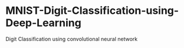 # MNIST-Digit-Classification-using-Deep-Learning
Digit Classification using convolutional neural network
